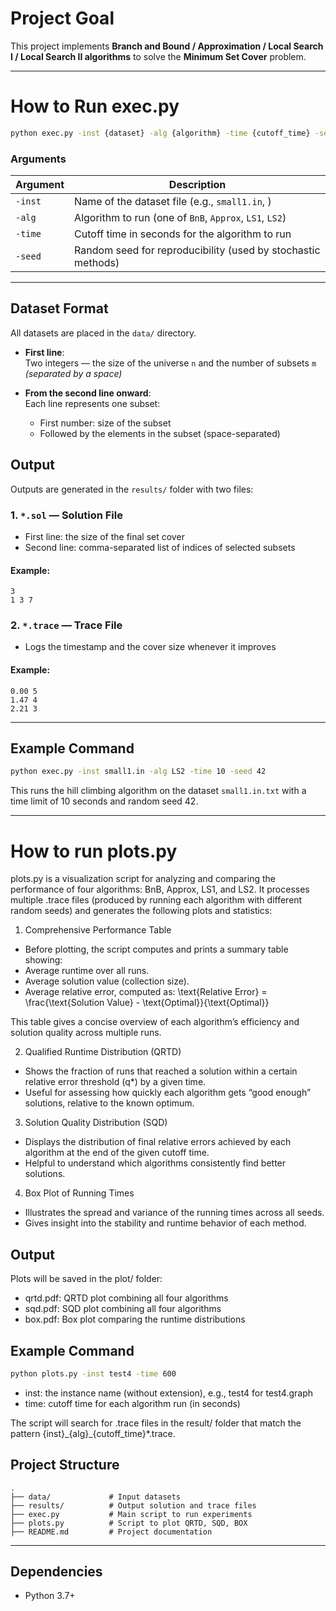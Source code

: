 
# Project Goal

This project implements **Branch and Bound / Approximation / Local Search I / Local Search II algorithms** to solve the **Minimum Set Cover** problem.

---

# How to Run exec.py

```bash
python exec.py -inst {dataset} -alg {algorithm} -time {cutoff_time} -seed {random_seed}
```

### Arguments

| Argument     | Description                                                  |
|--------------|--------------------------------------------------------------|
| `-inst`      | Name of the dataset file (e.g., `small1.in`, )               |
| `-alg`       | Algorithm to run (one of `BnB`, `Approx`, `LS1`, `LS2`)      |
| `-time`      | Cutoff time in seconds for the algorithm to run              |
| `-seed`      | Random seed for reproducibility (used by stochastic methods) |

---

## Dataset Format

All datasets are placed in the `data/` directory.

- **First line**:  
  Two integers — the size of the universe `n` and the number of subsets `m`  
  *(separated by a space)*

- **From the second line onward**:  
  Each line represents one subset:
  - First number: size of the subset
  - Followed by the elements in the subset (space-separated)


## Output

Outputs are generated in the `results/` folder with two files:

### 1. `*.sol` — **Solution File**
- First line: the size of the final set cover
- Second line: comma-separated list of indices of selected subsets

#### Example:
```
3
1 3 7
```

### 2. `*.trace` — **Trace File**
- Logs the timestamp and the cover size whenever it improves

#### Example:
```
0.00 5
1.47 4
2.21 3
```

---

## Example Command

```bash
python exec.py -inst small1.in -alg LS2 -time 10 -seed 42
```

This runs the hill climbing algorithm on the dataset `small1.in.txt` with a time limit of 10 seconds and random seed 42.


---

# How to run plots.py

plots.py is a visualization script for analyzing and comparing the performance of four algorithms: BnB, Approx, LS1, and LS2. It processes multiple .trace files (produced by running each algorithm with different random seeds) and generates the following plots and statistics:

1. Comprehensive Performance Table
  - Before plotting, the script computes and prints a summary table showing:
  - Average runtime over all runs.
  - Average solution value (collection size).
  - Average relative error, computed as: \text{Relative Error} = \frac{\text{Solution Value} - \text{Optimal}}{\text{Optimal}}

  This table gives a concise overview of each algorithm’s efficiency and solution quality across multiple runs.


2. Qualified Runtime Distribution (QRTD)
  - Shows the fraction of runs that reached a solution within a certain relative error threshold (q*) by a given time.
  - Useful for assessing how quickly each algorithm gets “good enough” solutions, relative to the known optimum.

3. Solution Quality Distribution (SQD)
  - Displays the distribution of final relative errors achieved by each algorithm at the end of the given cutoff time.
  - Helpful to understand which algorithms consistently find better solutions.

4. Box Plot of Running Times
  - Illustrates the spread and variance of the running times across all seeds.
  - Gives insight into the stability and runtime behavior of each method.

## Output
Plots will be saved in the plot/ folder:
- qrtd.pdf: QRTD plot combining all four algorithms
- sqd.pdf: SQD plot combining all four algorithms
- box.pdf: Box plot comparing the runtime distributions

## Example Command
```bash
python plots.py -inst test4 -time 600
```
- inst: the instance name (without extension), e.g., test4 for test4.graph
- time: cutoff time for each algorithm run (in seconds)

The script will search for .trace files in the result/ folder that match the pattern {inst}\_{alg}\_{cutoff_time}*.trace.


## Project Structure

```
.
├── data/             # Input datasets
├── results/          # Output solution and trace files
├── exec.py           # Main script to run experiments
├── plots.py          # Script to plot QRTD, SQD, BOX
├── README.md         # Project documentation
```

---

## Dependencies

- Python 3.7+





